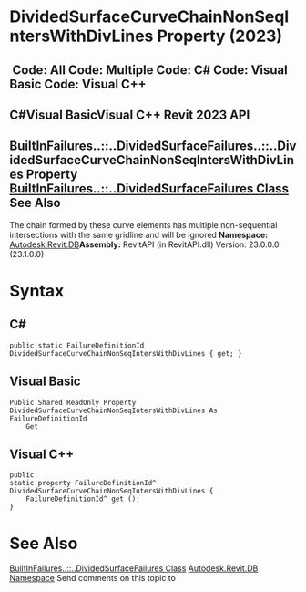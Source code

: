 # DividedSurfaceCurveChainNonSeqIntersWithDivLines Property (2023)

﻿
 Code: All Code: Multiple Code: C# Code: Visual Basic Code: Visual C++   
---  
C#Visual BasicVisual C++
Revit 2023 API  
---  
BuiltInFailures..::..DividedSurfaceFailures..::..DividedSurfaceCurveChainNonSeqIntersWithDivLines Property   
[BuiltInFailures..::..DividedSurfaceFailures Class](6c670503-f89e-7ee3-1883-af2a9576f390.md "BuiltInFailures.DividedSurfaceFailures Class") See Also  
---  
The chain formed by these curve elements has multiple non-sequential intersections with the same gridline and will be ignored 
**Namespace:** [Autodesk.Revit.DB](87546ba7-461b-c646-cbb1-2cb8f5bff8b2.md "Autodesk.Revit.DB Namespace")**Assembly:** RevitAPI (in RevitAPI.dll) Version: 23.0.0.0 (23.1.0.0)
# Syntax
C#  
---  
```text
public static FailureDefinitionId DividedSurfaceCurveChainNonSeqIntersWithDivLines { get; }
```
  
Visual Basic  
---  
```text
Public Shared ReadOnly Property DividedSurfaceCurveChainNonSeqIntersWithDivLines As FailureDefinitionId
	Get
```
  
Visual C++  
---  
```text
public:
static property FailureDefinitionId^ DividedSurfaceCurveChainNonSeqIntersWithDivLines {
	FailureDefinitionId^ get ();
}
```
  
# See Also
[BuiltInFailures..::..DividedSurfaceFailures Class](6c670503-f89e-7ee3-1883-af2a9576f390.md "BuiltInFailures.DividedSurfaceFailures Class")
[Autodesk.Revit.DB Namespace](87546ba7-461b-c646-cbb1-2cb8f5bff8b2.md "Autodesk.Revit.DB Namespace")
Send comments on this topic to 